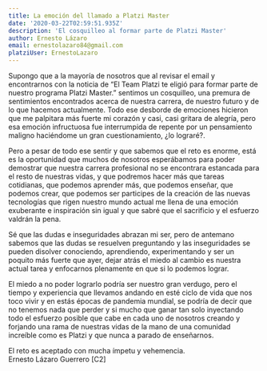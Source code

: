 ```yaml
---
title: La emoción del llamado a Platzi Master
date: '2020-03-22T02:59:51.935Z'
description: 'El cosquilleo al formar parte de Platzi Master'
author: Ernesto Lázaro
email: ernestolazaro84@gmail.com
platziUser: ErnestoLazaro
---
```


Supongo que a la mayoría de nosotros que al revisar el email y encontrarnos con la noticia de “El Team Platzi te eligió para formar parte de nuestro programa Platzi Master.” sentimos un cosquilleo, una premura de sentimientos encontrados acerca de nuestra carrera, de nuestro futuro y de lo que hacemos actualmente. Todo ese desborde de emociones hicieron que me palpitara más fuerte mi corazón y casi, casi gritara de alegría, pero esa emoción infructuosa fue interrumpida de repente por un pensamiento maligno haciéndome un gran cuestionamiento, ¿lo lograré?.

Pero a pesar de todo ese sentir y que sabemos que el reto es enorme, está es la oportunidad que muchos de nosotros esperábamos para poder demostrar que nuestra carrera profesional no se encontrara estancada para el resto de nuestras vidas, y que podremos hacer más que tareas cotidianas, que podemos aprender más, que podemos enseñar, que podemos crear, que podemos ser participes de la creación de las nuevas tecnologías que rigen nuestro mundo actual me llena de una emoción exuberante e inspiración sin igual y que sabré que el sacrificio y el esfuerzo valdrán la pena.

Sé que las dudas e inseguridades abrazan mi ser, pero de antemano sabemos que las dudas se resuelven preguntando y las inseguridades se pueden disolver conociendo, aprendiendo, experimentando y ser un poquito más fuerte que ayer, dejar atrás el miedo al cambio es nuestra actual tarea y enfocarnos plenamente en que si lo podemos lograr. 

El miedo a no poder lograrlo podría ser nuestro gran verdugo, pero el tiempo y experiencia que llevamos andando en esté ciclo de vida que nos toco vivir y en estás épocas de pandemia mundial, se podría de decir que no tenemos nada que perder y si mucho que ganar tan solo inyectando todo el esfuerzo posible que cabe en cada uno de nosotros creando y forjando una rama de nuestras vidas de la mano de una comunidad increíble como es Platzi y que nunca a parado de enseñarnos.

El reto es aceptado con mucha ímpetu y vehemencia.  
Ernesto Lázaro Guerrero [C2]

